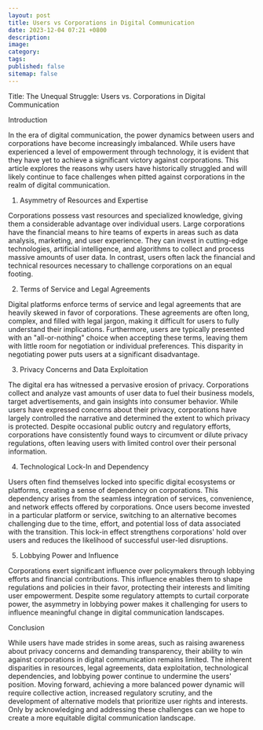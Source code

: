 ```yaml
---
layout: post
title: Users vs Corporations in Digital Communication
date: 2023-12-04 07:21 +0800
description:
image:
category:
tags:
published: false
sitemap: false
---
```


Title: The Unequal Struggle: Users vs. Corporations in Digital Communication

Introduction

In the era of digital communication, the power dynamics between users and corporations have become increasingly imbalanced. While users have experienced a level of empowerment through technology, it is evident that they have yet to achieve a significant victory against corporations. This article explores the reasons why users have historically struggled and will likely continue to face challenges when pitted against corporations in the realm of digital communication.

<ol>
	<li>Asymmetry of Resources and Expertise</li>
</ol>

Corporations possess vast resources and specialized knowledge, giving them a considerable advantage over individual users. Large corporations have the financial means to hire teams of experts in areas such as data analysis, marketing, and user experience. They can invest in cutting-edge technologies, artificial intelligence, and algorithms to collect and process massive amounts of user data. In contrast, users often lack the financial and technical resources necessary to challenge corporations on an equal footing.

<ol start="2">
	<li>Terms of Service and Legal Agreements</li>
</ol>

Digital platforms enforce terms of service and legal agreements that are heavily skewed in favor of corporations. These agreements are often long, complex, and filled with legal jargon, making it difficult for users to fully understand their implications. Furthermore, users are typically presented with an &quot;all-or-nothing&quot; choice when accepting these terms, leaving them with little room for negotiation or individual preferences. This disparity in negotiating power puts users at a significant disadvantage.

<ol start="3">
	<li>Privacy Concerns and Data Exploitation</li>
</ol>

The digital era has witnessed a pervasive erosion of privacy. Corporations collect and analyze vast amounts of user data to fuel their business models, target advertisements, and gain insights into consumer behavior. While users have expressed concerns about their privacy, corporations have largely controlled the narrative and determined the extent to which privacy is protected. Despite occasional public outcry and regulatory efforts, corporations have consistently found ways to circumvent or dilute privacy regulations, often leaving users with limited control over their personal information.

<ol start="4">
	<li>Technological Lock-In and Dependency</li>
</ol>

Users often find themselves locked into specific digital ecosystems or platforms, creating a sense of dependency on corporations. This dependency arises from the seamless integration of services, convenience, and network effects offered by corporations. Once users become invested in a particular platform or service, switching to an alternative becomes challenging due to the time, effort, and potential loss of data associated with the transition. This lock-in effect strengthens corporations&#39; hold over users and reduces the likelihood of successful user-led disruptions.

<ol start="5">
	<li>Lobbying Power and Influence</li>
</ol>

Corporations exert significant influence over policymakers through lobbying efforts and financial contributions. This influence enables them to shape regulations and policies in their favor, protecting their interests and limiting user empowerment. Despite some regulatory attempts to curtail corporate power, the asymmetry in lobbying power makes it challenging for users to influence meaningful change in digital communication landscapes.

Conclusion

While users have made strides in some areas, such as raising awareness about privacy concerns and demanding transparency, their ability to win against corporations in digital communication remains limited. The inherent disparities in resources, legal agreements, data exploitation, technological dependencies, and lobbying power continue to undermine the users&#39; position. Moving forward, achieving a more balanced power dynamic will require collective action, increased regulatory scrutiny, and the development of alternative models that prioritize user rights and interests. Only by acknowledging and addressing these challenges can we hope to create a more equitable digital communication landscape.
